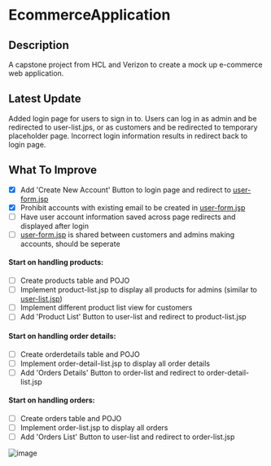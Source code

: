 # EcommerceApplication
## Description
A capstone project from HCL and Verizon to create a mock up e-commerce web application. 
## Latest Update
Added login page for users to sign in to. Users can log in as admin and be redirected to user-list.jps,
or as customers and be redirected to temporary placeholder page. Incorrect login information results in redirect back to login page.
## What To Improve
- [x] Add 'Create New Account' Button to login page and redirect to [user-form.jsp](/WebContent/user-form.jsp)
- [x] Prohibit accounts with existing email to be created in [user-form.jsp](/WebContent/user-form.jsp)
- [ ] Have user account information saved across page redirects and displayed after login
- [ ] [user-form.jsp](/WebContent/user-form.jsp) is shared between customers and admins making accounts, should be seperate
#### Start on handling products:
- [ ] Create products table and POJO
- [ ] Implement product-list.jsp to display all products for admins (similar to [user-list.jsp](/WebContent/user-list.jsp))
- [ ] Implement different product list view for customers
- [ ] Add 'Product List' Button to user-list and redirect to product-list.jsp
#### Start on handling order details:
- [ ] Create orderdetails table and POJO
- [ ] Implement order-detail-list.jsp to display all order details
- [ ] Add 'Orders Details' Button to order-list and redirect to order-detail-list.jsp
#### Start on handling orders:
- [ ] Create orders table and POJO
- [ ] Implement order-list.jsp to display all orders
- [ ] Add 'Orders List' Button to user-list and redirect to order-list.jsp

![image](https://user-images.githubusercontent.com/72631106/177692494-c1110d05-a230-441d-88e2-43facbbf8cf3.png)


